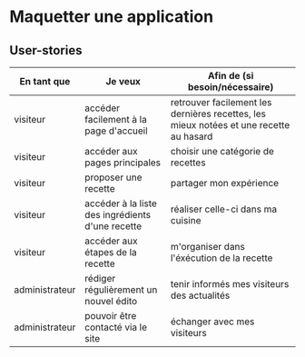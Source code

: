 # Maquetter une application

## User-stories


| En tant que | Je veux | Afin de (si besoin/nécessaire) |
|--|--|--|
| visiteur | accéder facilement à la page d'accueil | retrouver facilement les dernières recettes, les mieux notées et une recette au hasard |
| visiteur | accéder aux pages principales | choisir une catégorie de recettes |
| visiteur | proposer une recette | partager mon expérience |
| visiteur | accéder à la liste des ingrédients d'une recette | réaliser celle-ci dans ma cuisine |
| visiteur | accéder aux étapes de la recette | m'organiser dans l'éxécution de la recette |
| administrateur | rédiger régulièrement un nouvel édito | tenir informés mes visiteurs des actualités |
| administrateur | pouvoir être contacté via le site | échanger avec mes visiteurs |